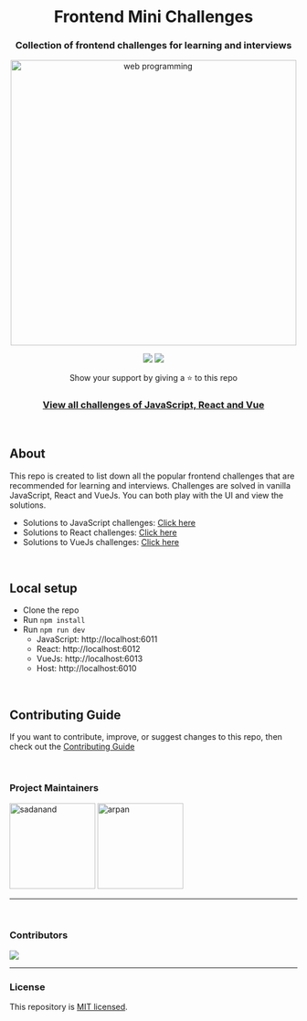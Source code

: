 <div align="center">
  <h1>Frontend Mini Challenges</h1>
  <h3>Collection of frontend challenges for learning and interviews</h3>
  <a href="https://frontend-mini-challenges.netlify.app/"><img src="https://github.com/sadanandpai/frontend-mini-challenges/raw/main/shared/assets/cover.png" alt="web programming" width="500px" /></a>

[![](https://img.shields.io/github/stars/sadanandpai/frontend-mini-challenges?style=for-the-badge)](#stars)
[![](https://img.shields.io/github/forks/sadanandpai/frontend-mini-challenges?style=for-the-badge)](#forks)

  <p>Show your support by giving a ⭐ to this repo</p>

  <h3>
    <a href="https://frontend-mini-challenges.netlify.app/">View all challenges of JavaScript, React and Vue</a>
  </h3>
</div>

<br/>

## About

This repo is created to list down all the popular frontend challenges that are recommended for learning and interviews. Challenges are solved in vanilla JavaScript, React and VueJs. You can both play with the UI and view the solutions.

- Solutions to JavaScript challenges: [Click here](https://github.com/sadanandpai/frontend-mini-challenges/tree/main/apps/javascript/src/challenges)
- Solutions to React challenges: [Click here](https://github.com/sadanandpai/frontend-mini-challenges/tree/main/apps/react/src/challenges)
- Solutions to VueJs challenges: [Click here](https://github.com/sadanandpai/frontend-mini-challenges/tree/main/apps/vue/src/challenges)

<br/>

## Local setup

- Clone the repo
- Run `npm install`
- Run `npm run dev`
  - JavaScript: http://localhost:6011
  - React: http://localhost:6012
  - VueJs: http://localhost:6013
  - Host: http://localhost:6010

<br/>

## Contributing Guide

If you want to contribute, improve, or suggest changes to this repo, then check out the [Contributing Guide](https://github.com/sadanandpai/frontend-mini-challenges/blob/main/CONTRIBUTING.md)

<br/>

### Project Maintainers

<a href="https://github.com/sadanandpai"><img src="https://avatars.githubusercontent.com/u/12962887" alt="sadanand" height="150px" /></a>
<a href="https://github.com/arpansaha13"><img src="https://avatars.githubusercontent.com/u/82361490" alt="arpan" height="150px" /></a>

---

<br/>

### Contributors

<a href="https://github.com/sadanandpai/frontend-mini-challenges/graphs/contributors">
  <img src="https://contrib.rocks/image?repo=sadanandpai/frontend-mini-challenges" />
</a>

---

### License

This repository is [MIT licensed](./LICENSE).
